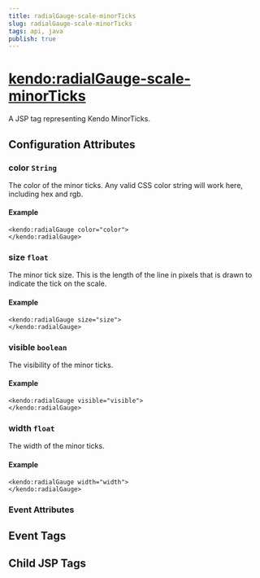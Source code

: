 ```yaml
---
title: radialGauge-scale-minorTicks
slug: radialGauge-scale-minorTicks
tags: api, java
publish: true
---
```


# <kendo:radialGauge-scale-minorTicks>
A JSP tag representing Kendo MinorTicks.

## Configuration Attributes


### color `String`

The color of the minor ticks.
Any valid CSS color string will work here, including hex and rgb.

#### Example
    <kendo:radialGauge color="color">
    </kendo:radialGauge>



### size `float`

The minor tick size.
This is the length of the line in pixels that is drawn to indicate the tick on the scale.

#### Example
    <kendo:radialGauge size="size">
    </kendo:radialGauge>



### visible `boolean`

The visibility of the minor ticks.

#### Example
    <kendo:radialGauge visible="visible">
    </kendo:radialGauge>



### width `float`

The width of the minor ticks.

#### Example
    <kendo:radialGauge width="width">
    </kendo:radialGauge>



### Event Attributes

## Event Tags


## Child JSP Tags

